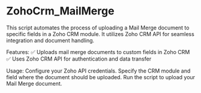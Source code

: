 # ZohoCrm_MailMerge
This script automates the process of uploading a Mail Merge document to specific fields in a Zoho CRM module. It utilizes Zoho CRM API for seamless integration and document handling.

Features:
✅ Uploads mail merge documents to custom fields in Zoho CRM
✅ Uses Zoho CRM API for authentication and data transfer

Usage:
Configure your Zoho API credentials.
Specify the CRM module and field where the document should be uploaded.
Run the script to upload your Mail Merge document.

